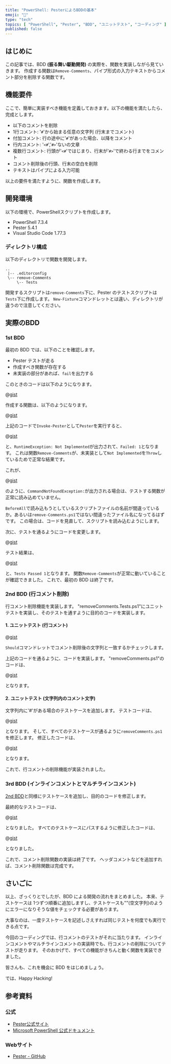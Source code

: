 ```yaml
---
title: "PowerShell: PesterによろBDDの基本"
emoji: "🚀"
type: "tech"
topics: [ "PowerShell", "Pester", "BDD", "ユニットテスト", "コーディング" ]
published: false
---
```


## はじめに

この記事では、BDD __(振る舞い駆動開発)__ の実際を、関数を実装しながら見ていきます。
作成する関数は`Remove-Comments`、パイプ形式の入力テキストからコメント部分を削除する関数です。

## 機能要件

ここで、簡単に実装すべき機能を定義しておきます。以下の機能を満たしたら、完成とします。

- 以下のコメントを削除
- 1行コメント: '`#`'から始まる任意の文字列 (行末までコメント)
- 付加コメント: 行の途中に'`#`'があった場合、以降をコメント
- 行内コメント: '`<#`','`#>`'ないの文章
- 複数行コメント: 行頭が'`<#`'ではじまり、行末が'`#>`'で終わる行までをコメント
- コメント削除後の行頭、行末の空白を削除
- テキストはパイプによる入力可能

以上の要件を満たすように、関数を作成します。

## 開発環境

以下の環境で、PowerShellスクリプトを作成します。

- PowerShell 7.3.4
- Pester 5.4.1
- Visual Studio Code 1.77.3

### ディレクトリ構成

以下のディレクトリで関数を開発します。

``` Windows Directory
..
 |-- .editorconfig
 \-- remove-Comments
     \-- Tests

```

開発するスクリプトは`remove-Comments`下に、Pester のテストスクリプトは`Tests`下に作成します。
`New-Fixture`コマンドレットとは違い、ディレクトリが違うので注意してください。

## 実際のBDD

### 1st BDD

最初の BDD では、以下のことを確認します。

- Pester テストが走る
- 作成すべき関数が存在する
- 未実装の部分があれば、`fail`を出力する

このときのコードは以下のようになります。

@[gist](https://gist.github.com/atsushifx/caa148eaffd5de7f3af5fbcd82286fec?file=remove-Comments.Tests-1.ps1)

作成する関数は、以下のようになります。

@[gist](https://gist.github.com/atsushifx/caa148eaffd5de7f3af5fbcd82286fec?file=file-remove-Comments-1-ps1)

上記のコードで`Invoke-Pester`として`Pester`を実行すると、

@[gist](https://gist.github.com/atsushifx/caa148eaffd5de7f3af5fbcd82286fec?file=output)

と、`RuntimeException: Not Implemented`が出力されて、`Failed: 1`となります。
これは関数`Remove-Comments`が、未実装として`Not Implemented`を`Throw`しているためで正常な結果です。

これが、

@[gist](https://gist.github.com/atsushifx/caa148eaffd5de7f3af5fbcd82286fec?file=output-illegal)

のように、`CommandNotFoundException:`が出力される場合は、テストする関数が正常に読み込めていません。

`BeforeAll`で読み込もうとしているスクリプトファイルの名前が間違っているか。あるいは`remove-Comments.ps1`ではない間違ったファイル名になってるはずです。
この場合は、コードを見直して、スクリプトを読み込むようにします。

次に、テストを通るようにコードを変更します。

@[gist](https://gist.github.com/atsushifx/caa148eaffd5de7f3af5fbcd82286fec?file=remove-Comments-2.ps1)

テスト結果は、

@[gist](https://gist.github.com/atsushifx/caa148eaffd5de7f3af5fbcd82286fec?file=output-passed-2)

と、`Tests Passed 1`となります。
関数`Remove-Comments`が正常に動いていることが確認できました。
これで、最初の BDD は終了です。

### 2nd BDD (行コメント削除)

行コメント削除機能を実装します。
"removeComments.Tests.ps1"にユニットテストを実装し、そのテストを通すように目的のコードを実装します。

#### 1. ユニットテスト (行コメント)

@[gist](https://gist.github.com/atsushifx/caa148eaffd5de7f3af5fbcd82286fec?file=remove-Comments.Tests-3.ps1)


`Should`コマンドレットでコメント削除後の文字列と一致するかチェックします。

上記のコードを通るように、コードを実装します。
"removeComments.ps1"のコードは、

@[gist](https://gist.github.com/atsushifx/caa148eaffd5de7f3af5fbcd82286fec?file=remove-Comments-3.ps1)

となります。

#### 2.  ユニットテスト (文字列内のコメント文字)

文字列内に'#'がある場合のテストケースを追加します。
テストコードは、

@[gist](https://gist.github.com/atsushifx/caa148eaffd5de7f3af5fbcd82286fec?file=remove-Comments.Tests-4.ps1)

となります。
そして、すべてのテストケースが通るように`removeComments.ps1`を修正します。
修正したコードは、

@[gist](https://gist.github.com/atsushifx/caa148eaffd5de7f3af5fbcd82286fec?file=remove-Comments-4.ps1)

となります。

これで、行コメントの削除機能が実装されました。

### 3rd BDD (インラインコメントとマルチラインコメント)

[2nd BDD](#2nd-bdd-行コメント削除)と同様にテストケースを追加し、目的のコードを修正します。

最終的なテストコードは、

@[gist](https://gist.github.com/atsushifx/caa148eaffd5de7f3af5fbcd82286fec?file=remove-Comments.Tests-5.ps1)

となりました。
すべてのテストケースにパスするように修正したコードは、

@[gist](https://gist.github.com/atsushifx/caa148eaffd5de7f3af5fbcd82286fec?file=remove-Comments-5.ps1)

となりました。

これで、コメント削除関数の実装は終了です。
ヘッダコメントなどを追加すれば、コメント削除関数は完成です。

## さいごに

以上、ざっくりとでしたが、BDD による開発の流れをまとめました。
本来、テストケースは 1つずつ順番に追加しますし、テストケースも""(空文字列)のようにエラーになりそうな値をチェックする必要があります。

大事なのは、一度テストケースを記述しさえすれば同じテストを何度でも実行できる点です。

今回のコーディングでは、行コメントのテストがそれに当たります。
インラインコメントやマルチラインコメントの実装時でも、行コメントの削除についてテストが走ります。
そのおかげで、すべての機能がきちんと動く関数を実装できました。

皆さんも、これを機会に BDD をはじめましょう。

では、Happy Hacking!

## 参考資料

### 公式

- [Pester公式サイト](https://pester.dev/)
- [Microsoft PowerShell 公式ドキュメント](https://learn.microsoft.com/ja-jp/powershell/)

### Webサイト

- [Pester - GitHub](https://github.com/pester/Pester)
